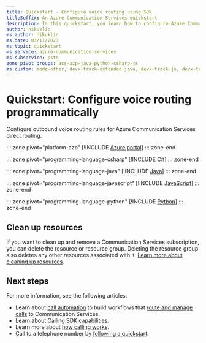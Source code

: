 ```yaml
---
title: Quickstart - Configure voice routing using SDK
titleSuffix: An Azure Communication Services quickstart
description: In this quickstart, you learn how to configure Azure Communication Services direct routing programmatically.
author: nikuklic
ms.author: nikuklic
ms.date: 03/11/2023
ms.topic: quickstart
ms.service: azure-communication-services
ms.subservice: pstn
zone_pivot_groups: acs-azp-java-python-csharp-js
ms.custom: mode-other, devx-track-extended-java, devx-track-js, devx-track-python
---
```


# Quickstart: Configure voice routing programmatically

Configure outbound voice routing rules for Azure Communication Services direct routing.

::: zone pivot="platform-azp"
[!INCLUDE [Azure portal](./includes/voice-routing-sdk-portal.md)]
::: zone-end

::: zone pivot="programming-language-csharp"
[!INCLUDE [C#](./includes/voice-routing-sdk-csharp.md)]
::: zone-end

::: zone pivot="programming-language-java"
[!INCLUDE [Java](./includes/voice-routing-sdk-java.md)]
::: zone-end

::: zone pivot="programming-language-javascript"
[!INCLUDE [JavaScript](./includes/voice-routing-sdk-jscript.md)]
::: zone-end

::: zone pivot="programming-language-python"
[!INCLUDE [Python](./includes/voice-routing-sdk-python.md)]
::: zone-end

## Clean up resources

If you want to clean up and remove a Communication Services subscription, you can delete the resource or resource group. Deleting the resource group also deletes any other resources associated with it. [Learn more about cleaning up resources](../create-communication-resource.md#clean-up-resources).

## Next steps

For more information, see the following articles:

- Learn about [call automation](../../concepts/call-automation/call-automation.md) to build workflows that [route and manage calls](../../how-tos/call-automation/actions-for-call-control.md) to Communication Services.  
- Learn about [Calling SDK capabilities](../voice-video-calling/getting-started-with-calling.md).
- Learn more about [how calling works](../../concepts/voice-video-calling/about-call-types.md).
- Call to a telephone number by [following a quickstart](./pstn-call.md).
